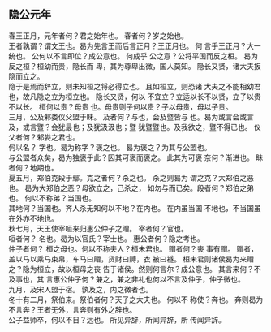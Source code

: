 ## 隐公元年
春王正月，元年者何？君之始年也。 春者何？岁之始也。  
王者孰谓？谓文王也。曷为先言王而后言正月？王正月也。 何
言乎王正月？大一统也。 公何以不言即位？成公意也。 何成乎
公之意？公将平国而反之桓。 曷为反之桓？桓幼而贵，隐长而
卑，其为尊卑出微，国人莫知。 隐长又贤，诸大夫扳隐而立之。  
隐于是焉而辞立，则未知桓之将必得立也。 且如桓立，则恐诸
大夫之不能相幼君也，故凡隐之立为桓立也。 隐长又贤，何以
不宜立？立适以长不以贤，立子以贵不以长。 桓何以贵？母贵
也。母贵则子何以贵？子以母贵，母以子贵。  
三月，公及邾娄仪父盟于眛。 及者何？与也，会及暨皆与
也。曷为或言会或言及，或言暨？会犹最也；及犹汲汲也；暨
犹暨暨也。及我欲之，暨不得已也。 仪父者何？邾娄之君也。  
何以名？ 字也。曷为称字？褒之也。 曷为褒之？为其与公盟也。  
与公盟者众矣，曷为独褒乎此？因其可褒而褒之。 此其为可褒
奈何？渐进也。 眛者何？地期也。  
夏五月，郑伯克段于鄢。克之者何？杀之也。 杀之则曷为
谓之克？大郑伯之恶也。 曷为大郑伯之恶？母欲立之，己杀之，
如勿与而已矣。段者何？郑伯之弟也。 何以不称弟？当国也。  
其地何？当国也。齐人杀无知何以不地？在内也。 在内虽当国
不地也，不当国虽在外亦不地也。  
秋七月，天王使宰咺来归惠公仲子之赗。 宰者何？官也。  
咺者何？ 名也。曷为以官氏？宰士也。 惠公者何？隐之考也。  
仲子者何？ 桓之母也。何以不称夫人？桓未君也。 赗者何？丧
事有赗。 赗者，盖以马以乘马束帛，车马曰赗，货财曰赙，衣
被曰襚。 桓未君则诸侯曷为来赗之？隐为桓立，故以桓母之丧
告于诸侯。然则何言尔？成公意也。 其言来何？不及事也，其
言惠公仲子何？兼之，兼之非礼也何以不言及仲子，仲子微也。  
九月，及宋人盟于宿。 孰及之，内之微者也。  
冬十有二月，祭伯来。祭伯者何？天子之大夫也。 何以不
称使？奔也。 奔则曷为不言奔？王者无外，言奔则有外之辞也。  
公子益师卒，何以不日？远也。 所见异辞，所闻异辞，所
传闻异辞。  

